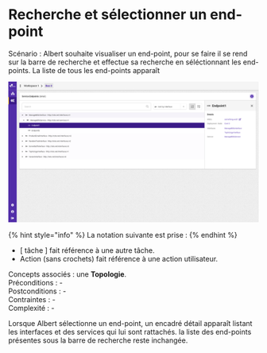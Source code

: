 # Recherche et sélectionner un end-point

Scénario : Albert souhaite visualiser un end-point, pour se faire il se rend sur la barre de recherche et effectue sa recherche en séléctionnant les end-points. La liste de tous les end-points apparaît

![](../../.gitbook/assets/service-endpoints-detail-endpoint-selected%20%283%29.png)

{% hint style="info" %}
La notation suivante est prise :
{% endhint %}

* \[ tâche \] fait référence à une autre tâche.
* Action \(sans crochets\) fait référence à une action utilisateur.

Concepts associés : une **Topologie**.  
Préconditions : -  
Postconditions : -  
Contraintes : -  
Complexité : -

Lorsque Albert sélectionne un end-point, un encadré détail apparaît listant les interfaces et des services qui lui sont rattachés. la liste des end-points présentes sous la barre de recherche reste inchangée.

